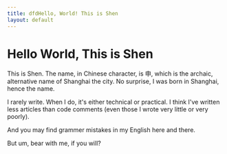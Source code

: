```yaml
---
title: dfdHello, World! This is Shen
layout: default
---
```


# Hello World, This is Shen


This is Shen. The name, in Chinese character, is 申, which is the archaic, alternative name of Shanghai the city. No surprise, I was born in Shanghai, hence the name. 

I rarely write. When I do, it's either technical or practical. I think I've written less articles than code comments (even those I wrote very little or very poorly). 

And you may find grammer mistakes in my English here and there.

But um, bear with me, if you will?


